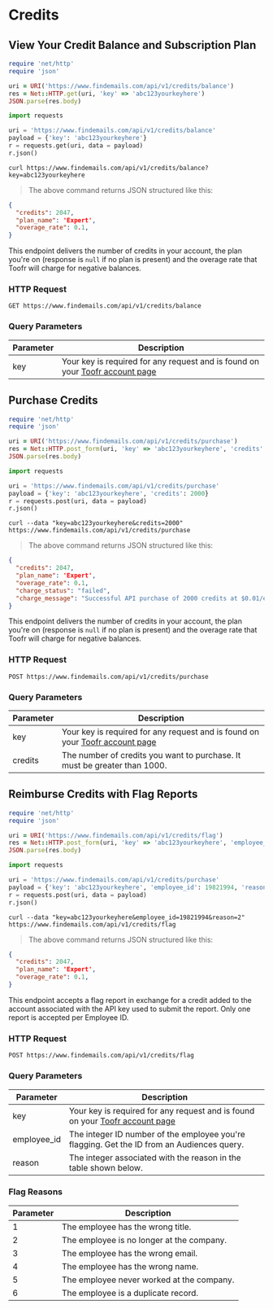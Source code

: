 # Credits

## View Your Credit Balance and Subscription Plan

```ruby
require 'net/http'
require 'json'

uri = URI('https://www.findemails.com/api/v1/credits/balance')
res = Net::HTTP.get(uri, 'key' => 'abc123yourkeyhere')
JSON.parse(res.body)
```

```python
import requests

uri = 'https://www.findemails.com/api/v1/credits/balance'
payload = {'key': 'abc123yourkeyhere'}
r = requests.get(uri, data = payload)
r.json()
```

```shell
curl https://www.findemails.com/api/v1/credits/balance?key=abc123yourkeyhere
```

> The above command returns JSON structured like this:

```json
{
  "credits": 2047,
  "plan_name": 'Expert',
  "overage_rate": 0.1,
}
```

This endpoint delivers the number of credits in your account, the plan you're on (response is `null` if no plan is present) and the overage rate that Toofr will charge for negative balances.

### HTTP Request

`GET https://www.findemails.com/api/v1/credits/balance`

### Query Parameters

Parameter | Description
--------- | -----------
key | Your key is required for any request and is found on your [Toofr account page](https://www.findemails.com/account)

## Purchase Credits

```ruby
require 'net/http'
require 'json'

uri = URI('https://www.findemails.com/api/v1/credits/purchase')
res = Net::HTTP.post_form(uri, 'key' => 'abc123yourkeyhere', 'credits' => 2000)
JSON.parse(res.body)
```

```python
import requests

uri = 'https://www.findemails.com/api/v1/credits/purchase'
payload = {'key': 'abc123yourkeyhere', 'credits': 2000}
r = requests.post(uri, data = payload)
r.json()
```

```shell
curl --data "key=abc123yourkeyhere&credits=2000" https://www.findemails.com/api/v1/credits/purchase
```

> The above command returns JSON structured like this:

```json
{
  "credits": 2047,
  "plan_name": 'Expert',
  "overage_rate": 0.1,
  "charge_status": "failed",
  "charge_message": "Successful API purchase of 2000 credits at $0.01/ea"
}
```

This endpoint delivers the number of credits in your account, the plan you're on (response is `null` if no plan is present) and the overage rate that Toofr will charge for negative balances.

### HTTP Request

`POST https://www.findemails.com/api/v1/credits/purchase`

### Query Parameters

Parameter | Description
--------- | -----------
key | Your key is required for any request and is found on your [Toofr account page](https://www.findemails.com/account)
credits | The number of credits you want to purchase. It must be greater than 1000.

## Reimburse Credits with Flag Reports

```ruby
require 'net/http'
require 'json'

uri = URI('https://www.findemails.com/api/v1/credits/flag')
res = Net::HTTP.post_form(uri, 'key' => 'abc123yourkeyhere', 'employee_id' => 19821994, 'reason' => 2)
JSON.parse(res.body)
```

```python
import requests

uri = 'https://www.findemails.com/api/v1/credits/purchase'
payload = {'key': 'abc123yourkeyhere', 'employee_id': 19821994, 'reason' => 2}
r = requests.post(uri, data = payload)
r.json()
```

```shell
curl --data "key=abc123yourkeyhere&employee_id=19821994&reason=2" https://www.findemails.com/api/v1/credits/flag
```

> The above command returns JSON structured like this:

```json
{
  "credits": 2047,
  "plan_name": 'Expert',
  "overage_rate": 0.1,
}
```

This endpoint accepts a flag report in exchange for a credit added to the account associated with the API key used to submit the report. Only one report is accepted per Employee ID.

### HTTP Request

`POST https://www.findemails.com/api/v1/credits/flag`

### Query Parameters

Parameter | Description
--------- | -----------
key | Your key is required for any request and is found on your [Toofr account page](https://www.findemails.com/account)
employee_id | The integer ID number of the employee you're flagging. Get the ID from an Audiences query.
reason | The integer associated with the reason in the table shown below. 

### Flag Reasons

Parameter | Description
--------- | -----------
1 | The employee has the wrong title. 
2 | The employee is no longer at the company.
3 | The employee has the wrong email.
4 | The employee has the wrong name.
5 | The employee never worked at the company.
6 | The employee is a duplicate record.

